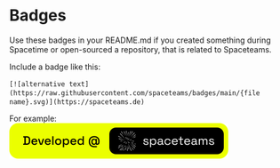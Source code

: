 # Badges

Use these badges in your README.md if you created something during Spacetime or open-sourced a repository, that is related to Spaceteams.

Include a badge like this:
```
[![alternative text](https://raw.githubusercontent.com/spaceteams/badges/main/{file name}.svg)](https://spaceteams.de)
```
For example:  
[![Developed at Spaceteams](https://raw.githubusercontent.com/spaceteams/badges/main/developed-at-spaceteams.svg)](https://spaceteams.de)
